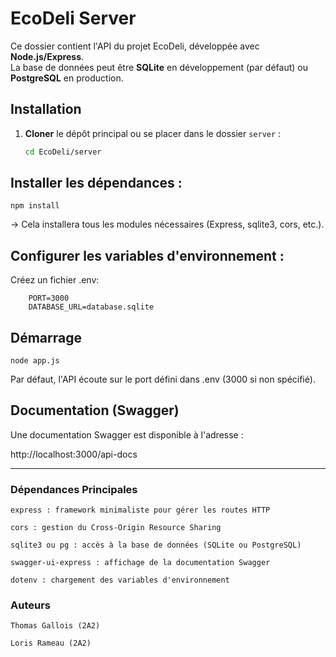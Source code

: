 # EcoDeli Server

Ce dossier contient l'API du projet EcoDeli, développée avec **Node.js/Express**.  
La base de données peut être **SQLite** en développement (par défaut) ou **PostgreSQL** en production.

## Installation

1. **Cloner** le dépôt principal ou se placer dans le dossier `server` :
   ```bash
   cd EcoDeli/server

## Installer les dépendances :

`npm install` 

-> Cela installera tous les modules nécessaires (Express, sqlite3, cors, etc.).


## Configurer les variables d'environnement :

Créez un fichier .env:

```
    PORT=3000
    DATABASE_URL=database.sqlite
```

## Démarrage

`node app.js`

Par défaut, l'API écoute sur le port défini dans .env (3000 si non spécifié).

## Documentation (Swagger)

Une documentation Swagger est disponible à l'adresse :

http://localhost:3000/api-docs

___________________________________________________________________________


### Dépendances Principales

    express : framework minimaliste pour gérer les routes HTTP

    cors : gestion du Cross-Origin Resource Sharing

    sqlite3 ou pg : accès à la base de données (SQLite ou PostgreSQL)

    swagger-ui-express : affichage de la documentation Swagger

    dotenv : chargement des variables d'environnement

### Auteurs

    Thomas Gallois (2A2)

    Loris Rameau (2A2)
